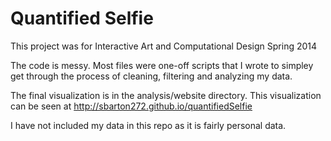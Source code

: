 Quantified Selfie
=================

This project was for Interactive Art and Computational Design Spring 2014

The code is messy. Most files were one-off scripts that I wrote to simpley get through the process of cleaning, filtering and analyzing my data. 

The final visualization is in the analysis/website directory. This visualization can be seen at http://sbarton272.github.io/quantifiedSelfie

I have not included my data in this repo as it is fairly personal data.

